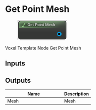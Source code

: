 # Get Point Mesh

<div align="left" data-full-width="false"><figure><img src="../../../api/Point/Get_Point_Mesh.png" alt=""><figcaption></figcaption></figure></div>

Voxel Template Node Get Point Mesh

## Inputs

## Outputs

<table><thead><tr><th width="170">Name</th><th>Description</th></tr></thead><tbody><tr><td>Mesh</td><td>Mesh</td></tr></tbody></table>
